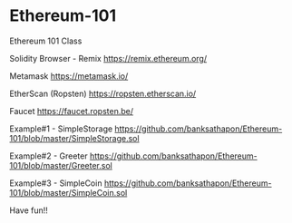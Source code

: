 # Ethereum-101
Ethereum 101 Class


Solidity Browser - Remix
https://remix.ethereum.org/

Metamask
https://metamask.io/

EtherScan (Ropsten)
https://ropsten.etherscan.io/

Faucet
https://faucet.ropsten.be/

Example#1 - SimpleStorage
https://github.com/banksathapon/Ethereum-101/blob/master/SimpleStorage.sol

Example#2 - Greeter
https://github.com/banksathapon/Ethereum-101/blob/master/Greeter.sol

Example#3 - SimpleCoin
https://github.com/banksathapon/Ethereum-101/blob/master/SimpleCoin.sol

Have fun!!
